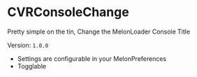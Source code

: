 # CVRConsoleChange
Pretty simple on the tin, Change the MelonLoader Console Title

Version: ``1.0.0``

- Settings are configurable in your MelonPreferences
- Togglable
